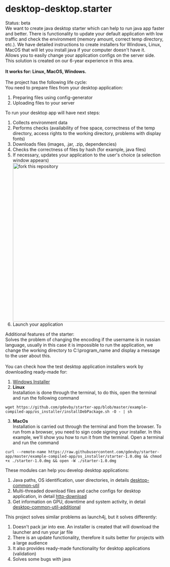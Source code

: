 # desktop-desktop.starter
Status: beta<br>
We want to create java desktop starter which can help to run java app faster and better. There is functionality to update your default application with low traffic and check the environment (memory amount, correct temp directory, etc.). We have detailed instructions to create installers for Windows, Linux, MacOS that will let you install java if your computer doesn't have it.<br>
Allows you to easily change your application configs on the server side.<br>
This solution is created on our 6-year experience in this area.<br>
<br>
**It works for: Linux, MacOS, Windows.**<br>
<br>
The project has the following life cycle:<br>
You need to prepare files from your desktop application:
<ol>
<li>Preparing files using config-generator</li>
<li>Uploading files to your server</li>
</ol>

To run your desktop app will have next steps:
<ol>
<li>Collects environment data</li>
<li>Performs checks (availability of free space, correctness of the temp directory, access rights to the working directory, problems with display fonts)</li>
<li>Downloads files (images, .jar, .zip, dependencies)</li>
<li>Checks the correctness of files by hash (for example, java files)</li>
<li>If necessary, updates your application to the user's choice (a selection window appears)</li>
<img align="middle" width="500" src="https://user-images.githubusercontent.com/48221408/155071002-1ffdd120-b8f0-4865-8401-75ccf3440cc2.jpg" alt="fork this repository" />
<li>Launch your application</li>
</ol>

Additional features of the starter:<br>
Solves the problem of changing the encoding if the username is in russian language, usually in this case it is impossible to run the application, we change the working directory to C:\program_name and display a message to the user about this.<br>
<br>
You can check how the test desktop application installers work by downloading ready-made for:
1) [Windows Installer](https://github.com/gdevby/starter-app/raw/master/example-compiled-app/os_installer/StarterInstaller.exe)
2) **Linux**<br>
Installation is done through the terminal, to do this, open the terminal and run the following command
```
wget https://github.com/gdevby/starter-app/blob/master/example-compiled-app/os_installer/installDebPackage.sh -O - | sh
```
3) **MacOs**<br>
Installation is carried out through the terminal and from the browser. To run from a browser, you need to sign code signing your installer. In this example, we'll show you how to run it from the terminal. Open a terminal and run the command
```
curl --remote-name https://raw.githubusercontent.com/gdevby/starter-app/master/example-compiled-app/os_installer/starter-1.0.dmg && chmod +x ./starter-1.0.dmg && open -W ./starter-1.0.dmg 
```

These modules can help you develop desktop applications:
1) Java paths, OS identification, user directories, in details [desktop-common-util]()
2) Multi-threaded download files and cache configs for desktop application, in detail [http-download](https://github.com/gdevby/desktop-starter-launch-update-bootstrap/blob/master/http-download/README.md )
3) Get information on GPU, downtime and system activity, in detail [desktop-common-util-additional]()

This project solves similar problems as launch4j, but it solves differently:
1) Doesn't pack jar into exe. An installer is created that will download the launcher and run your jar file
2) There is an update functionality, therefore it suits better for projects with a large audience
3) It also provides ready-made functionality for desktop applications (validation)
4) Solves some bugs with java

